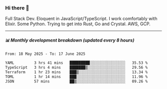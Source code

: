 ### Hi there 👋

Full Stack Dev. Eloquent in JavaScript/TypeScript. I work comfortably with Elixir. Some Python. Trying to get into Rust, Go and Crystal. AWS, GCP.

***

##### 📊 Monthly development breakdown (updated every 8 hours)

<!--START_SECTION:waka-->

```txt
From: 18 May 2025 - To: 17 June 2025

YAML         3 hrs 41 mins   █████████░░░░░░░░░░░░░░░░   35.53 %
TypeScript   3 hrs 4 mins    ███████▒░░░░░░░░░░░░░░░░░   29.56 %
Terraform    1 hr 23 mins    ███▒░░░░░░░░░░░░░░░░░░░░░   13.34 %
TOML         1 hr 14 mins    ███░░░░░░░░░░░░░░░░░░░░░░   11.96 %
JSON         57 mins         ██▒░░░░░░░░░░░░░░░░░░░░░░   09.26 %
```

<!--END_SECTION:waka-->
